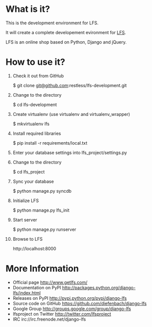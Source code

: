What is it?
===========

This is the development environment for LFS. 

It will create a complete developement evironment for [LFS](https://github.com/diefenbach/django-lfs).

LFS is an online shop based on Python, Django and jQuery.

How to use it?
==============

1. Check it out from GitHub
    
    $ git clone git@github.com:restless/lfs-development.git

2. Change to the directory

    $ cd lfs-development

3. Create virtualenv (use virtualenv and virtualenv_wrapper)

    $ mkvirtualenv lfs

4. Install required libraries

    $ pip install -r requirements/local.txt
    
5. Enter your database settings into lfs_project/settings.py

6. Change to the directory

    $ cd lfs_project

7. Sync your database

    $ python manage.py syncdb
    
8. Initialize LFS

    $ python manage.py lfs_init

9. Start server

    $ python manage.py runserver
    
10. Browse to LFS

    http://localhost:8000
    
More Information
================

* Official page http://www.getlfs.com/
* Documentation on PyPI http://packages.python.org/django-lfs/index.html
* Releases on PyPI http://pypi.python.org/pypi/django-lfs
* Source code on GitHub https://github.com/diefenbach/django-lfs
* Google Group http://groups.google.com/group/django-lfs
* lfsproject on Twitter http://twitter.com/lfsproject
* IRC irc://irc.freenode.net/django-lfs
